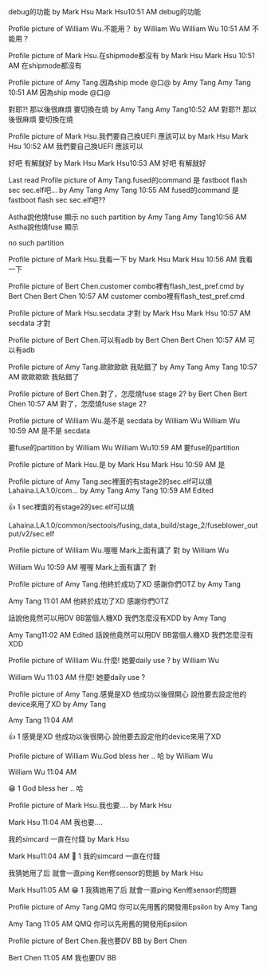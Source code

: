 debug的功能 by Mark Hsu
Mark Hsu10:51 AM
debug的功能

Profile picture of William Wu.不能用？ by William Wu
William Wu
10:51 AM
不能用？

Profile picture of Mark Hsu.在shipmode都沒有 by Mark Hsu
Mark Hsu
10:51 AM
在shipmode都沒有

Profile picture of Amy Tang.因為ship mode @口@ by Amy Tang
Amy Tang
10:51 AM
因為ship mode @口@

對耶?! 那以後很麻煩 要切換在燒 by Amy Tang
Amy Tang10:52 AM
對耶?! 那以後很麻煩 要切換在燒

Profile picture of Mark Hsu.我們要自己換UEFI 應該可以 by Mark Hsu
Mark Hsu
10:52 AM
我們要自己換UEFI 應該可以

好吧 有解就好 by Mark Hsu
Mark Hsu10:53 AM
好吧 有解就好

Last read
Profile picture of Amy Tang.fused的command 是 fastboot flash sec sec.elf吧... by Amy Tang
Amy Tang
10:55 AM
fused的command 是fastboot flash sec sec.elf吧??

Astha說他燒fuse 顯示 no such partition by Amy Tang
Amy Tang10:56 AM
Astha說他燒fuse 顯示

no such partition

Profile picture of Mark Hsu.我看一下 by Mark Hsu
Mark Hsu
10:56 AM
我看一下

Profile picture of Bert Chen.customer combo裡有flash_test_pref.cmd by Bert Chen
Bert Chen
10:57 AM
customer combo裡有flash_test_pref.cmd

Profile picture of Mark Hsu.secdata 才對 by Mark Hsu
Mark Hsu
10:57 AM
secdata 才對

Profile picture of Bert Chen.可以有adb by Bert Chen
Bert Chen
10:57 AM
可以有adb

Profile picture of Amy Tang.歐歐歐歐 我貼錯了 by Amy Tang
Amy Tang
10:57 AM
歐歐歐歐 我貼錯了

Profile picture of Bert Chen.對了，怎麼燒fuse stage 2? by Bert Chen
Bert Chen
10:57 AM
對了，怎麼燒fuse stage 2?

Profile picture of William Wu.是不是 secdata by William Wu
William Wu
10:59 AM
是不是 secdata

要fuse的partition by William Wu
William Wu10:59 AM
要fuse的partition

Profile picture of Mark Hsu.是 by Mark Hsu
Mark Hsu
10:59 AM
是

Profile picture of Amy Tang.sec裡面的有stage2的sec.elf可以燒 Lahaina.LA.1.0/com... by Amy Tang
Amy Tang
10:59 AM
Edited

👍
1
sec裡面的有stage2的sec.elf可以燒

Lahaina.LA.1.0/common/sectools/fusing_data_build/stage_2/fuseblower_output/v2/sec.elf

Profile picture of William Wu.喔喔 Mark上面有講了 對 by William Wu

William Wu
10:59 AM
喔喔 Mark上面有講了 對

Profile picture of Amy Tang.他終於成功了XD 感謝你們OTZ by Amy Tang

Amy Tang
11:01 AM
他終於成功了XD 感謝你們OTZ

話說他竟然可以用DV BB當個人機XD 我們怎麼沒有XDD by Amy Tang

Amy Tang11:02 AM
Edited
話說他竟然可以用DV BB當個人機XD 我們怎麼沒有XDD

Profile picture of William Wu.什麼! 她要daily use ? by William Wu

William Wu
11:03 AM
什麼! 她要daily use ?

Profile picture of Amy Tang.感覺是XD 他成功以後很開心 說他要去設定他的device來用了XD by Amy Tang

Amy Tang
11:04 AM

👍
1
感覺是XD 他成功以後很開心 說他要去設定他的device來用了XD

Profile picture of William Wu.God bless her .. 哈 by William Wu

William Wu
11:04 AM

😁
1
God bless her .. 哈

Profile picture of Mark Hsu.我也要.... by Mark Hsu

Mark Hsu
11:04 AM
我也要....

我的simcard 一直在付錢 by Mark Hsu

Mark Hsu11:04 AM
🙁
1
我的simcard 一直在付錢

我猜她用了后 就會一直ping Ken修sensor的問題 by Mark Hsu

Mark Hsu11:05 AM
😁
1
我猜她用了后 就會一直ping Ken修sensor的問題

Profile picture of Amy Tang.QMQ 你可以先用舊的開發用Epsilon by Amy Tang

Amy Tang
11:05 AM
QMQ 你可以先用舊的開發用Epsilon

Profile picture of Bert Chen.我也要DV BB by Bert Chen

Bert Chen
11:05 AM
我也要DV BB

